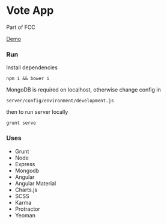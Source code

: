 # Vote App

Part of FCC

[Demo](http://app-voting.herokuapp.com/)


### Run

Install dependencies

```
npm i && bower i
```

MongoDB is required on localhost, otherwise change config in

```
server/config/environment/development.js
```

then to run server locally

```
grunt serve
```

### Uses

* Grunt
* Node
* Express
* Mongodb
* Angular
* Angular Material
* Charts.js
* SCSS
* Karma
* Protractor
* Yeoman
